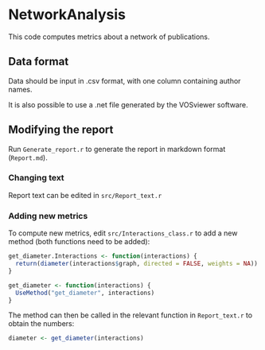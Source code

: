 # NetworkAnalysis

This code computes metrics about a network of publications.

## Data format
Data should be input in .csv format, with one column containing author names.

It is also possible to use a .net file generated by the VOSviewer software.

## Modifying the report
Run `Generate_report.r` to generate the report in markdown format (`Report.md`).

### Changing text
Report text can be edited in `src/Report_text.r`

### Adding new metrics
To compute new metrics, edit `src/Interactions_class.r` to add a new method (both functions need to be added):
```r
get_diameter.Interactions <- function(interactions) {
  return(diameter(interactions$graph, directed = FALSE, weights = NA))
}

get_diameter <- function(interactions) {
  UseMethod("get_diameter", interactions)
}
```

The method can then be called in the relevant function in `Report_text.r` to obtain the numbers:
```r
diameter <- get_diameter(interactions)
```
